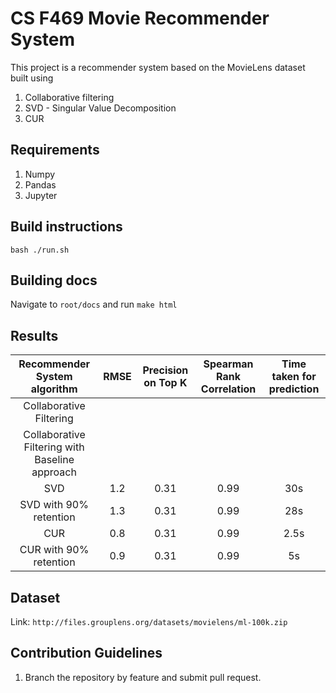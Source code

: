 # CS F469 Movie Recommender System

This project is a recommender system based on the MovieLens dataset built using

1. Collaborative filtering
2. SVD - Singular Value Decomposition
3. CUR

## Requirements

1. Numpy
2. Pandas
3. Jupyter

## Build instructions

`bash ./run.sh`

## Building docs

Navigate to `root/docs` and run
`make html`

## Results

| Recommender System algorithm | RMSE | Precision on Top K  | Spearman Rank Correlation | Time taken for prediction |
|:-------------:|:-------------:|:-----:|:-----:| :-----:|
| Collaborative Filtering |||| |
| Collaborative Filtering with Baseline approach |||| |
| SVD | 1.2 | 0.31 | 0.99 | 30s |
| SVD with 90% retention | 1.3 | 0.31 | 0.99 | 28s |
| CUR | 0.8 | 0.31 | 0.99 | 2.5s |
| CUR with 90% retention | 0.9 | 0.31 | 0.99 | 5s |
## Dataset

Link: `http://files.grouplens.org/datasets/movielens/ml-100k.zip`

## Contribution Guidelines

1. Branch the repository by feature and submit pull request.
